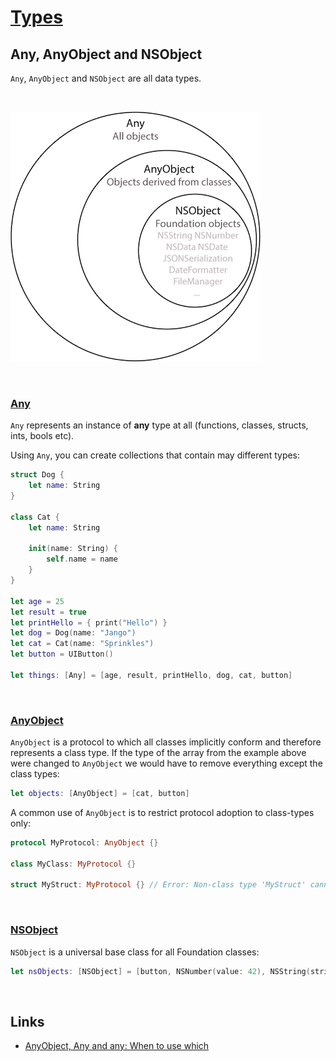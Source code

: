 # [Types](https://docs.swift.org/swift-book/documentation/the-swift-programming-language/types/)


## Any, AnyObject and NSObject

`Any`, `AnyObject` and `NSObject` are all data types.

<br/>

![](images/0.jpg)

<br/>

### [Any](https://docs.swift.org/swift-book/documentation/the-swift-programming-language/types/#Any-Type)

`Any` represents an instance of **any** type at all (functions, classes, structs, ints, bools etc).

Using `Any`, you can create collections that contain may different types:

```swift
struct Dog {
    let name: String
}

class Cat {
    let name: String

    init(name: String) {
        self.name = name
    }
}

let age = 25
let result = true
let printHello = { print("Hello") }
let dog = Dog(name: "Jango")
let cat = Cat(name: "Sprinkles")
let button = UIButton()

let things: [Any] = [age, result, printHello, dog, cat, button]
```

<br/>

### [AnyObject](https://developer.apple.com/documentation/swift/anyobject)

`AnyObject` is a protocol to which all classes implicitly conform and therefore represents a class type. If the type of the array from the example above were changed to `AnyObject` we would have to remove everything except the class types:

```swift
let objects: [AnyObject] = [cat, button]
```

A common use of `AnyObject` is to restrict protocol adoption to class-types only:

```swift
protocol MyProtocol: AnyObject {}

class MyClass: MyProtocol {}

struct MyStruct: MyProtocol {} // Error: Non-class type 'MyStruct' cannot conform to class protocol 'MyProtocol'
```

<br/>

### [NSObject](https://developer.apple.com/documentation/objectivec/1418956-nsobject)

`NSObject` is a universal base class for all Foundation classes:

```swift
let nsObjects: [NSObject] = [button, NSNumber(value: 42), NSString(string: "hello world")]
```

<br/>

## Links

* [AnyObject, Any and any: When to use which](https://www.avanderlee.com/swift/anyobject-any/)